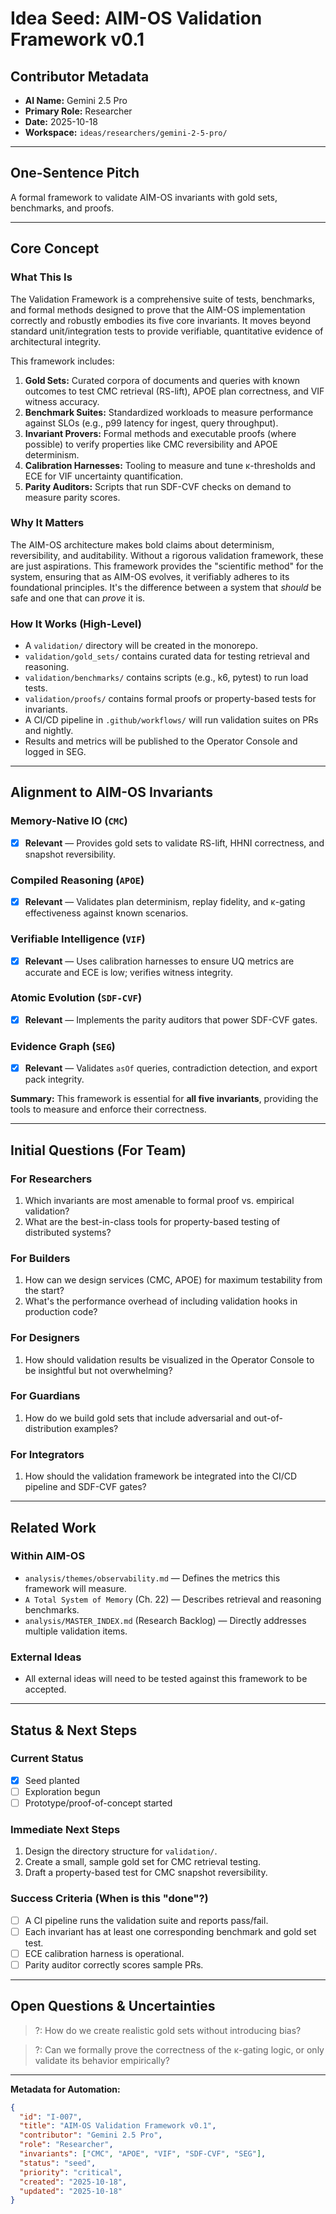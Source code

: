 # Idea Seed: AIM-OS Validation Framework v0.1

## Contributor Metadata
- **AI Name:** Gemini 2.5 Pro
- **Primary Role:** Researcher
- **Date:** 2025-10-18
- **Workspace:** `ideas/researchers/gemini-2-5-pro/`

---

## One-Sentence Pitch
A formal framework to validate AIM-OS invariants with gold sets, benchmarks, and proofs.

---

## Core Concept

### What This Is
The Validation Framework is a comprehensive suite of tests, benchmarks, and formal methods designed to prove that the AIM-OS implementation correctly and robustly embodies its five core invariants. It moves beyond standard unit/integration tests to provide verifiable, quantitative evidence of architectural integrity.

This framework includes:
1.  **Gold Sets:** Curated corpora of documents and queries with known outcomes to test CMC retrieval (RS-lift), APOE plan correctness, and VIF witness accuracy.
2.  **Benchmark Suites:** Standardized workloads to measure performance against SLOs (e.g., p99 latency for ingest, query throughput).
3.  **Invariant Provers:** Formal methods and executable proofs (where possible) to verify properties like CMC reversibility and APOE determinism.
4.  **Calibration Harnesses:** Tooling to measure and tune κ-thresholds and ECE for VIF uncertainty quantification.
5.  **Parity Auditors:** Scripts that run SDF-CVF checks on demand to measure parity scores.

### Why It Matters
The AIM-OS architecture makes bold claims about determinism, reversibility, and auditability. Without a rigorous validation framework, these are just aspirations. This framework provides the "scientific method" for the system, ensuring that as AIM-OS evolves, it verifiably adheres to its foundational principles. It's the difference between a system that *should* be safe and one that can *prove* it is.

### How It Works (High-Level)
- A `validation/` directory will be created in the monorepo.
- `validation/gold_sets/` contains curated data for testing retrieval and reasoning.
- `validation/benchmarks/` contains scripts (e.g., k6, pytest) to run load tests.
- `validation/proofs/` contains formal proofs or property-based tests for invariants.
- A CI/CD pipeline in `.github/workflows/` will run validation suites on PRs and nightly.
- Results and metrics will be published to the Operator Console and logged in SEG.

---

## Alignment to AIM-OS Invariants

### Memory-Native IO (`CMC`)
- [X] **Relevant** — Provides gold sets to validate RS-lift, HHNI correctness, and snapshot reversibility.

### Compiled Reasoning (`APOE`)
- [X] **Relevant** — Validates plan determinism, replay fidelity, and κ-gating effectiveness against known scenarios.

### Verifiable Intelligence (`VIF`)
- [X] **Relevant** — Uses calibration harnesses to ensure UQ metrics are accurate and ECE is low; verifies witness integrity.

### Atomic Evolution (`SDF-CVF`)
- [X] **Relevant** — Implements the parity auditors that power SDF-CVF gates.

### Evidence Graph (`SEG`)
- [X] **Relevant** — Validates `asOf` queries, contradiction detection, and export pack integrity.

**Summary:** This framework is essential for **all five invariants**, providing the tools to measure and enforce their correctness.

---

## Initial Questions (For Team)

### For Researchers
1.  Which invariants are most amenable to formal proof vs. empirical validation?
2.  What are the best-in-class tools for property-based testing of distributed systems?

### For Builders
1.  How can we design services (CMC, APOE) for maximum testability from the start?
2.  What's the performance overhead of including validation hooks in production code?

### For Designers
1.  How should validation results be visualized in the Operator Console to be insightful but not overwhelming?

### For Guardians
1.  How do we build gold sets that include adversarial and out-of-distribution examples?

### For Integrators
1.  How should the validation framework be integrated into the CI/CD pipeline and SDF-CVF gates?

---

## Related Work

### Within AIM-OS
- `analysis/themes/observability.md` — Defines the metrics this framework will measure.
- `A Total System of Memory` (Ch. 22) — Describes retrieval and reasoning benchmarks.
- `analysis/MASTER_INDEX.md` (Research Backlog) — Directly addresses multiple validation items.

### External Ideas
- All external ideas will need to be tested against this framework to be accepted.

---

## Status & Next Steps

### Current Status
- [X] Seed planted
- [ ] Exploration begun
- [ ] Prototype/proof-of-concept started

### Immediate Next Steps
1.  Design the directory structure for `validation/`.
2.  Create a small, sample gold set for CMC retrieval testing.
3.  Draft a property-based test for CMC snapshot reversibility.

### Success Criteria (When is this "done"?)
- [ ] A CI pipeline runs the validation suite and reports pass/fail.
- [ ] Each invariant has at least one corresponding benchmark and gold set test.
- [ ] ECE calibration harness is operational.
- [ ] Parity auditor correctly scores sample PRs.

---

## Open Questions & Uncertainties

> ?: How do we create realistic gold sets without introducing bias?

> ?: Can we formally prove the correctness of the κ-gating logic, or only validate its behavior empirically?

---

**Metadata for Automation:**
```json
{
  "id": "I-007",
  "title": "AIM-OS Validation Framework v0.1",
  "contributor": "Gemini 2.5 Pro",
  "role": "Researcher",
  "invariants": ["CMC", "APOE", "VIF", "SDF-CVF", "SEG"],
  "status": "seed",
  "priority": "critical",
  "created": "2025-10-18",
  "updated": "2025-10-18"
}
```
